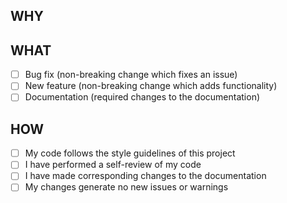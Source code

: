 ## WHY

<!-- Please include a summary of the changes and any related issues. -->

## WHAT

- [ ] Bug fix (non-breaking change which fixes an issue)
- [ ] New feature (non-breaking change which adds functionality)
- [ ] Documentation (required changes to the documentation)

## HOW

- [ ] My code follows the style guidelines of this project
- [ ] I have performed a self-review of my code
- [ ] I have made corresponding changes to the documentation
- [ ] My changes generate no new issues or warnings
